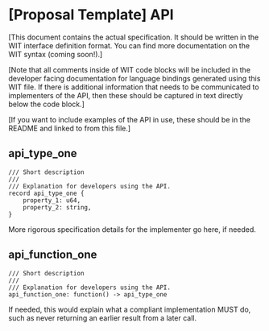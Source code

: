 # [Proposal Template] API

[This document contains the actual specification. It should be written in the WIT interface definition format. You can find more documentation on the WIT syntax (coming soon!).]

[Note that all comments inside of WIT code blocks will be included in the developer facing documentation for language bindings generated using this WIT file. If there is additional information that needs to be communicated to implementers of the API, then these should be captured in text directly below the code block.]

[If you want to include examples of the API in use, these should be in the README and linked to from this file.]

## api_type_one

```wit
/// Short description
///
/// Explanation for developers using the API.
record api_type_one {
    property_1: u64,
    property_2: string,
}
```

More rigorous specification details for the implementer go here, if needed.

## api_function_one

```wit
/// Short description
///
/// Explanation for developers using the API.
api_function_one: function() -> api_type_one
```

If needed, this would explain what a compliant implementation MUST do, such as never returning an earlier result from a later call.
